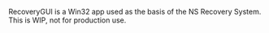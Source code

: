 RecoveryGUI is a Win32 app used as the basis of the NS Recovery System. This is WIP, not for production use.
